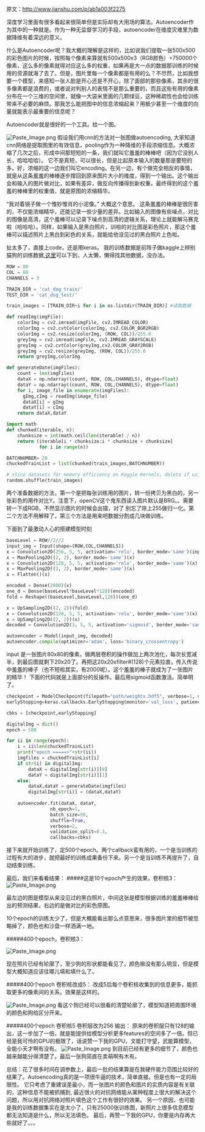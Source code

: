 原文：http://www.jianshu.com/p/ab1a003f2275

深度学习里面有很多看起来很简单但是实际却有大用场的算法。Autoencoder作为其中的一种就是。作为一种无监督学习的手段，autoencoder在维度灾难里为数据降维有着深远的意义。

什么是Autoencoder呢？我大概的理解是这样的，比如说我们提取一张500x500的彩色图片的时候，按照每个像素来算就有500x500x3（RGB颜色）=750000个像素，这么多的像素就得对应这么多的权重，如果再是大一点的数据那训练的时候用的资源就海了去了。但是，图片里每一个像素都是有用的么？不尽然，比如我想要一个模型，来感知一张人脸是开心还是不开心，除了面部的那些像素，其余的很多像素都是浪费的，或者说对判别人的表情不是那么重要的，而且这些有用的像素分布在一个三维的空间里，就像一大袋米里面的几颗绿豆，这种稀疏性也会给训练带来不必要的麻烦。那我怎么能把图中的信息浓缩起来？用极少甚至一个维度的向量就能表示最重要的信息呢？

Autoencoder就是很好的一个工具。给一个图。

![Paste_Image.png](http://upload-images.jianshu.io/upload_images/616445-5073f1341d109e92.png?imageMogr2/auto-orient/strip%7CimageView2/2/w/1240)
假设我们用cnn的方法对一张图做autoencoding, 大家知道cnn网络是提取图里的有效信息，pooling作为一种降维的手段浓缩信息。大概浓缩了几次之后，形成中间那短短的一条，我们就叫它羞羞的棒棒吧（因为它没别人长，哈哈哈哈）。 它不是真短，可以很长，但是比起原本输入的数量那是要短的多。好，浓缩的这一边我们叫它encoding。在另一边，有个做完全相反的事情，就是从这条羞羞的棒棒逐步撑回到原来图片大小的维度，得到一个输出。这个输出会和输入的图片做对比，如果有差异，做反向传播得到新权重。最终得到的这个羞羞的棒棒里的权重值，就是原图的浓缩精华。

“我对着镜子做一个惟妙惟肖的小泥像。” 大概这个意思。 这条羞羞的棒棒是很厉害的，不仅能浓缩精华，还能记录一些少量的差异。比如输入的图像有些噪点，对比的图像是高清，这个羞棒可以记录下噪点到高清的逻辑关系，理论上就能解马赛克啦（哈哈哈）。同样，如果输入是黑白照片，训啦的对比图是彩色照片，那这个羞棒可以描述照片上黑白到彩色的关系，就能给他没见过的黑白照片上色啦。

扯太多了，直接上code，还是用keras。
我的训练数据是前阵子做kaggle上辨别猫狗的训练数据,[这里](https://www.kaggle.com/c/dogs-vs-cats-redux-kernels-edition/data)可以下到，人太懒，懒得找其他数据，没办法。
```python
ROW = 80
COL = 80
CHANNELS = 3

TRAIN_DIR = 'cat_dog_train/'
TEST_DIR = 'cat_dog_test/'

train_images = [TRAIN_DIR+i for i in os.listdir(TRAIN_DIR)] #读取数据

def readImg(imgFile):
    colorImg = cv2.imread(imgFile, cv2.IMREAD_COLOR)
    colorImg = cv2.cvtColor(colorImg, cv2.COLOR_BGR2RGB)
    colorImg = cv2.resize(colorImg, (ROW, COL))/255.0
    greyImg = cv2.imread(imgFile, cv2.IMREAD_GRAYSCALE)
    greyImg = cv2.cvtColor(greyImg,cv2.COLOR_GRAY2RGB)
    greyImg = cv2.resize(greyImg, (ROW, COL))/255.0
    return greyImg,colorImg

def generateDate(imgFiles):
    count = len(imgFiles)
    dataX = np.ndarray((count, ROW, COL,CHANNELS), dtype=float)
    dataY = np.ndarray((count, ROW, COL,CHANNELS), dtype=float)
    for i, image_file in enumerate(imgFiles):
      gImg,cImg = readImg(image_file)
      dataX[i] = gImg
      dataY[i] = cImg  
    return dataX,dataY

import math
def chunked(iterable, n):
    chunksize = int(math.ceil(len(iterable) / n))
    return (iterable[i * chunksize:i * chunksize + chunksize]
            for i in range(n))

BATCHNUMBER= 20
chuckedTrainList = list(chunked(train_images,BATCHNUMBER))

# slice datasets for memory efficiency on Kaggle Kernels, delete if using full dataset
random.shuffle(train_images)
```
两个准备数据的方法，第一个是把每张训练用的图片，转一份拷贝为黑白的，另一张彩色的用作对比Y。注意下，openCV这个鬼东西读入图片默认是BRG。。需要转一下成RGB，不然显示图片的时候会出错，对了 别忘了除上255做归一化。第二个方法不用解释了，第三个方法是用来吧数据分割成几块做训练。

下面到了最激动人心的搭建模型时刻
```python
baseLevel = ROW//2//2
input_img = Input(shape=(ROW,COL,CHANNELS))
x = Convolution2D(256, 5, 5, activation='relu', border_mode='same')(input_img)
x = MaxPooling2D((2, 2), border_mode='same')(x)
x = Convolution2D(128, 5, 5, activation='relu', border_mode='same')(x)
x = MaxPooling2D((2, 2), border_mode='same')(x)
x = Flatten()(x)

encoded = Dense(2000)(x)
one_d = Dense(baseLevel*baseLevel*128)(encoded)
fold = Reshape((baseLevel,baseLevel,128))(one_d)

x = UpSampling2D((2, 2))(fold)
x = Convolution2D(128, 5, 5, activation='relu', border_mode='same')(x)
x = UpSampling2D((2, 2))(x)
decoded = Convolution2D(3, 5, 5, activation='sigmoid', border_mode='same')(x)

autoencoder = Model(input_img, decoded)
autoencoder.compile(optimizer='adam', loss='binary_crossentropy')
```
input 是一张图片80x80的像素，做两层卷积的操作做加上两次池化，每次长宽减半，到最后图就剩下20x20了。再把这20x20xfilter#(128)个元素拉直，传入传说中羞羞的棒子（也不短啦其实，有2000呢）。这个羞羞的棒子就成为了一张图片的精华！ 下面的代码就是上面部分的反操作。最后用sigmoid函数激活。简单明了。

```python
checkpoint = ModelCheckpoint(filepath="path/weights.hdf5", verbose=1, save_best_only=True)
earlyStopping=keras.callbacks.EarlyStopping(monitor='val_loss', patience=0, verbose=0, mode='auto')

cbks = [checkpoint,earlyStopping]

digitalImg = dict()
epoch = 500

for ii in range(epoch):
    i = ii%len(chuckedTrainList)
    print("epoch =====>"+str(ii))
    imgfiles = chuckedTrainList[i]
    if str(i) in digitalImg:
        dataX = digitalImg[str(i)][0]
        dataY = digitalImg[str(i)][1]
    else:
        dataX,dataY = generateDate(imgfiles)
        digitalImg[str(i)] = (dataX,dataY)
        
    autoencoder.fit(dataX, dataY,
                nb_epoch=1,
                batch_size=50,
                shuffle=True,
                verbose=2,
                validation_split=0.3,
                callbacks=cbks)
```
接下来就开始训练了，定500个epoch。两个callback蛮有用的，一个是当训练的过程有大的进步，就把最好的训练成果备份下来。另一个是当训练不再提升了，自动结束训练。


最后，我们来看看结果：
#####这是10个epoch产生的效果，卷积核3：
![Paste_Image.png](http://upload-images.jianshu.io/upload_images/616445-c1f1e129c73ad4ff.png?imageMogr2/auto-orient/strip%7CimageView2/2/w/1240)

最左边的图是模型从来没见过的黑白照片，中间这张是模型根据训练的羞羞棒棒给出的预测结果，右边的是做对比的彩色原图。

10个epoch的训练太少了，但是大概能看出那么点意思来，很多图片里的细节被忽略掉了，颜色也和沙盘一样洒满一地。

#####400个epoch，卷积核3：

![Paste_Image.png](http://upload-images.jianshu.io/upload_images/616445-7ff9de05f309a505.png?imageMogr2/auto-orient/strip%7CimageView2/2/w/1240)

现在照片已经有轮廓了，至少狗的形状都能看见了。颜色嘛没有那么明显，但是模型大概知道应该往哪儿填和填什么了。

#####400个epoch 卷积核改成5：
改成5后每个卷积核收集到的信息更多，能抓取更多的像素间的关系。效果是这样的。

![Paste_Image.png](http://upload-images.jianshu.io/upload_images/616445-8f339abed5e9f34d.png?imageMogr2/auto-orient/strip%7CimageView2/2/w/1240)
看这个狗已经可以很看的清楚轮廓了，模型知道把周围环境的颜色和狗给区分开来。

#####400个epoch 卷积核5 卷积层改为256 输出：
原来的卷积层只有128的输出，这一步加了一倍，就是能提供给模型分析更多features的空间多了一倍。但已经是我可怜的GPU的极限了，话说赞一下我的GPU，文能打守望，武能算模型，全能小天才啊有没有。
![Paste_Image.png](http://upload-images.jianshu.io/upload_images/616445-3df393a308e169e3.png?imageMogr2/auto-orient/strip%7CimageView2/2/w/1240)
到目前已经有更多的细节了，颜色也越来越能分得清楚了。最后一张狗简直在卖萌啊有木有。

总结：花了很多时间在调参数上，最后一批的结果算是在我硬件能力范围比较好的结果了。Autoencoding真的是一项很牛逼的技术，简单直接。但是也有一定的局限性。 它只考虑了重建误差最小，而一张图片的颜色和图片的实质内容是有关联的，这种信息不能被抓捕到, 最近很火的对抗网络能从某种程度上很大的解决这个问题，所以用对抗网络对照片填色这个工作有很好的效果。 另一个原因，也可能是我的训练数据集实在是太小了，只有25000张训练图，新照片上很多信息模型都无法知道是什么，所以无法填色。 最后，再赞一下我的GPU，你要是内存再大些就好了。。。
